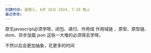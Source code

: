 ```yaml
---
创建时间: 星期三, 6月 26日 2024, 7:29 晚上
最近修改: 
---
```



原生javascript必须学呀，闭包、递归、作用域 作用域链 、原型、原型链、dom、异步加载 json 这些一大堆的必须得去学呀。

不然以后会更加抽象，花更多的时间